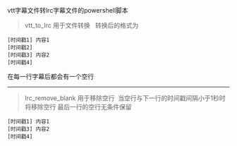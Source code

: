 vtt字幕文件转lrc字幕文件的powershell脚本            
> vtt_to_lrc 用于文件转换  
转换后的格式为 
```lrc 
[时间戳1] 内容1   
[时间戳2] 
[时间戳3] 内容2 
[时间戳4] 
```
在每一行字幕后都会有一个空行                   

---

> lrc_remove_blank 用于移除空行 
> 当空行与下一行的时间戳间隔小于1秒时将移除空行
> 最后一行的空行无条件保留
```lrc 
[时间戳1] 内容1
[时间戳3] 内容2
[时间戳4] 
```
